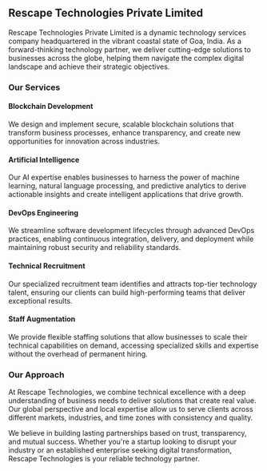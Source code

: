 ## Rescape Technologies Private Limited

Rescape Technologies Private Limited is a dynamic technology services company headquartered in the vibrant coastal state of Goa, India. As a forward-thinking technology partner, we deliver cutting-edge solutions to businesses across the globe, helping them navigate the complex digital landscape and achieve their strategic objectives.

### Our Services

#### Blockchain Development
We design and implement secure, scalable blockchain solutions that transform business processes, enhance transparency, and create new opportunities for innovation across industries.

#### Artificial Intelligence
Our AI expertise enables businesses to harness the power of machine learning, natural language processing, and predictive analytics to derive actionable insights and create intelligent applications that drive growth.

#### DevOps Engineering
We streamline software development lifecycles through advanced DevOps practices, enabling continuous integration, delivery, and deployment while maintaining robust security and reliability standards.

#### Technical Recruitment
Our specialized recruitment team identifies and attracts top-tier technology talent, ensuring our clients can build high-performing teams that deliver exceptional results.

#### Staff Augmentation
We provide flexible staffing solutions that allow businesses to scale their technical capabilities on demand, accessing specialized skills and expertise without the overhead of permanent hiring.

### Our Approach

At Rescape Technologies, we combine technical excellence with a deep understanding of business needs to deliver solutions that create real value. Our global perspective and local expertise allow us to serve clients across different markets, industries, and time zones with consistency and quality.

We believe in building lasting partnerships based on trust, transparency, and mutual success. Whether you're a startup looking to disrupt your industry or an established enterprise seeking digital transformation, Rescape Technologies is your reliable technology partner.
